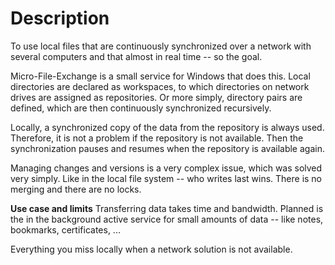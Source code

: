 # Description
To use local files that are continuously synchronized over a network with several
computers and that almost in real time -- so the goal. 

Micro-File-Exchange is a small service for Windows that does this. Local
directories are declared as workspaces, to which directories on network drives
are assigned as repositories. Or more simply, directory pairs are defined, which
are then continuously synchronized recursively.

Locally, a synchronized copy of the data from the repository is always used.
Therefore, it is not a problem if the repository is not available. Then the
synchronization pauses and resumes when the repository is available again.   

Managing changes and versions is a very complex issue, which was solved very
simply. Like in the local file system -- who writes last wins. There is no
merging and there are no locks.

__Use case and limits__
Transferring data takes time and bandwidth. Planned is the in the background
active service for small amounts of data -- like notes, bookmarks, certificates,
...

Everything you miss locally when a network solution is not available.
